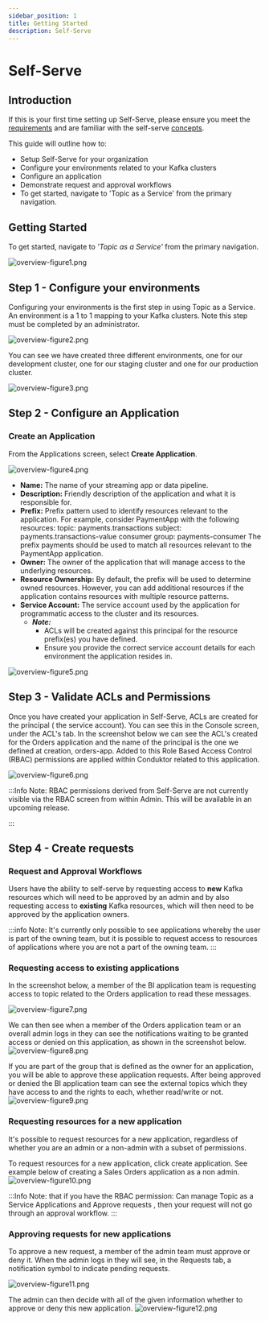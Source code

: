 ```yaml
---
sidebar_position: 1
title: Getting Started
description: Self-Serve
---
```


# Self-Serve

## Introduction

If this is your first time setting up Self-Serve, please ensure you meet the [requirements](/platform/self-serve/#overview) and are familiar with the self-serve [concepts](/platform/self-serve/#concepts).

This guide will outline how to:
* Setup Self-Serve for your organization
* Configure your environments related to your Kafka clusters
* Configure an application
* Demonstrate request and approval workflows
* To get started, navigate to 'Topic as a Service' from the primary navigation.

## Getting Started
To get started, navigate to *'Topic as a Service'* from the primary navigation.

![overview-figure1.png](/img/self-serve/overview-figure1.png)

## Step 1 - Configure your environments
Configuring your environments is the first step in using Topic as a Service. An environment is a 1 to 1 mapping to your Kafka clusters. Note this step must be completed by an administrator.

![overview-figure2.png](/img/self-serve/overview-figure2.png)

You can see we have created three different environments, one for our development cluster, one for our staging cluster and one for our production cluster.

![overview-figure3.png](/img/self-serve/overview-figure3.png)


## Step 2 - Configure an Application
### Create an Application

From the Applications screen, select **Create Application**.

![overview-figure4.png](/img/self-serve/overview-figure4.png)

- **Name:** The name of your streaming app or data pipeline.
- **Description:** Friendly description of the application and what it is responsible for.
- **Prefix:** Prefix pattern used to identify resources relevant to the application.
For example, consider PaymentApp with the following resources:
topic: payments.transactions
subject: payments.transactions-value
consumer group: payments-consumer
The prefix payments should be used to match all resources relevant to the PaymentApp application.
- **Owner:** The owner of the application that will manage access to the underlying resources.
- **Resource Ownership:** By default, the prefix will be used to determine owned resources.
However, you can add additional resources if the application contains resources with multiple resource patterns.
- **Service Account:** The service account used by the application for programmatic access to the cluster and its resources.
  - ***Note:***
    - ACLs will be created against this principal for the resource prefix(es) you have defined.
    - Ensure you provide the correct service account details for each environment the application resides in.

![overview-figure5.png](/img/self-serve/overview-figure5.png)



## Step 3 - Validate ACLs and Permissions
Once you have created your application in Self-Serve,  ACLs are created for the principal ( the service account). You can see this in the Console screen, under the ACL's tab. In the screenshot below we can see the ACL's created for the Orders application and the name of the principal is the one we defined at creation, orders-app. Added to this 
Role Based Access Control (RBAC) permissions are applied within Conduktor related to this application.

![overview-figure6.png](/img/self-serve/overview-figure6.png)

:::Info
Note: RBAC permissions derived from Self-Serve are not currently visible via the RBAC screen from within Admin. This will be available in an upcoming release.

:::






## Step 4 - Create requests
### Request and Approval Workflows
Users have the ability to self-serve by requesting access to **new** Kafka resources which will need to be approved by an admin and by also requesting access to **existing** Kafka resources, which will then need to be approved by the application owners.

:::info
Note: It's currently only possible to see applications whereby the user is part of the owning team, but it is possible to request access to resources of applications where you are not a part of the owning team.
:::

### Requesting access to existing applications

In the screenshot below, a member of the BI application team is requesting access to topic related to the Orders application to read these messages.

![overview-figure7.png](/img/self-serve/overview-figure7.png)

We can then see when a member of the Orders application team or an overall admin logs in they can see the notifications waiting to be granted access or denied on this application, as shown in the screenshot below.
![overview-figure8.png](/img/self-serve/overview-figure8.png)


If you are part of the group that is defined as the owner for an application, you will be able to approve these application requests. After being approved or denied the BI application team can see the external topics which they have access to and the rights to each, whether read/write or not.
![overview-figure9.png](/img/self-serve/overview-figure9.png)


### Requesting resources for a new application
It's possible to request resources for a new application, regardless of whether you are an admin or a non-admin with a subset of permissions.

To request resources for a new application, click create application.
See example below of creating a Sales Orders application as a non admin.
![overview-figure10.png](/img/self-serve/overview-figure10.png)


:::Info
Note: that if you have the RBAC permission: Can manage Topic as a Service Applications and Approve requests , then your request will not go through an approval workflow.
:::



### Approving requests for new applications

To approve a new request, a member of the admin team must approve or deny it.
When the admin logs in they will see, in the Requests tab, a notification symbol to indicate  pending requests.

![overview-figure11.png](/img/self-serve/overview-figure11.png)



The admin can then decide with all of the given information whether to approve or deny this new application. 
![overview-figure12.png](/img/self-serve/overview-figure12.png)

